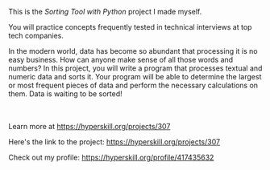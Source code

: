 This is the *Sorting Tool with Python* project I made myself.


<div>
<div>You will practice concepts frequently tested in technical interviews at top tech companies.</div>

<p>In the modern world, data has become so abundant that processing it is no easy business. How can anyone make sense of all those words and numbers? In this project, you will write a program that processes textual and numeric data and sorts it. Your program will be able to determine the largest or most frequent pieces of data and perform the necessary calculations on them. Data is waiting to be sorted!</p>
</div><br/><br/>Learn more at <a href="https://hyperskill.org/projects/307?utm_source=ide&utm_medium=ide&utm_campaign=ide&utm_content=project-card">https://hyperskill.org/projects/307</a>

Here's the link to the project: https://hyperskill.org/projects/307

Check out my profile: https://hyperskill.org/profile/417435632